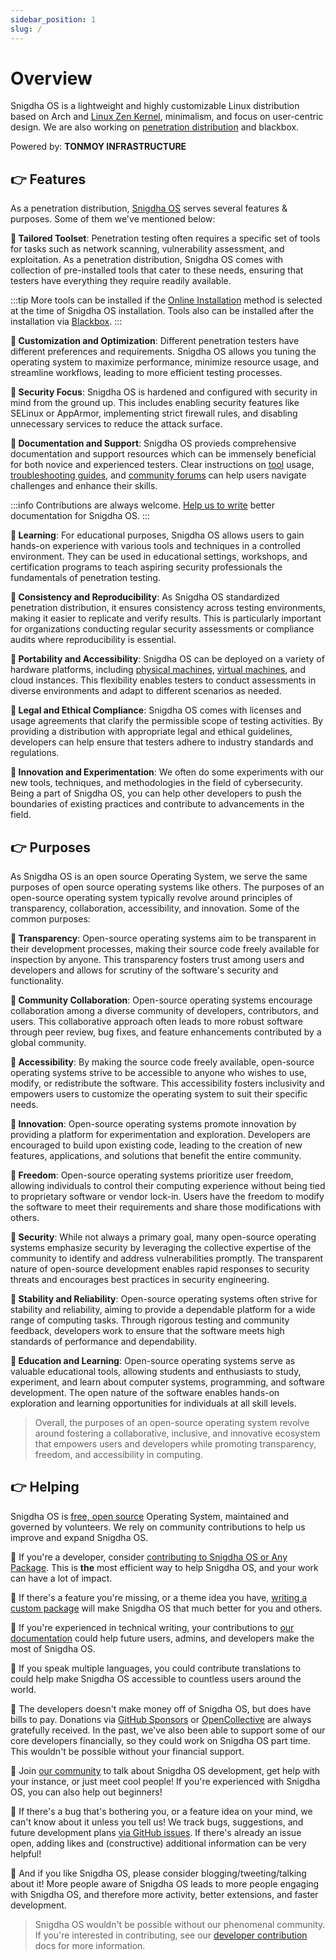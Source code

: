 ```yaml
---
sidebar_position: 1
slug: /
---
```


# Overview

Snigdha OS is a lightweight and highly customizable Linux distribution based on Arch and [Linux Zen Kernel](https://snigdhaos.org/blog/linux-zen-kernel/), minimalism, and focus on user-centric design. We are also working on [penetration distribution](https://snigdhaos.org/blog/penetration-distro/) and blackbox. 

Powered by: **TONMOY INFRASTRUCTURE**

## 👉 Features 

As a penetration distribution, [Snigdha OS](https://snigdhaos.org/) serves several features & purposes. Some of them we've mentioned below:

**📌 Tailored Toolset**: Penetration testing often requires a specific set of tools for tasks such as network scanning, vulnerability assessment, and exploitation. As a penetration distribution, Snigdha OS comes with collection of pre-installed tools that cater to these needs, ensuring that testers have everything they require readily available. 

:::tip
More tools can be installed if the [Online Installation](/installation/online_install) method is selected at the time of Snigdha OS installation. Tools also can be installed after the installation via [Blackbox](/packages/snigdhaos_blackbox).
:::

**📌 Customization and Optimization**: Different penetration testers have different preferences and requirements. Snigdha OS  allows you tuning the operating system to maximize performance, minimize resource usage, and streamline workflows, leading to more efficient testing processes.

**📌 Security Focus**: Snigdha OS is hardened and configured with security in mind from the ground up. This includes enabling security features like SELinux or AppArmor, implementing strict firewall rules, and disabling unnecessary services to reduce the attack surface.

**📌 Documentation and Support**: Snigdha OS provieds comprehensive documentation and support resources which can be immensely beneficial for both novice and experienced testers. Clear instructions on [tool](/category/tools) usage, [troubleshooting guides](/category/troubleshoot), and [community forums](https://forum.snigdhaos.org/) can help users navigate challenges and enhance their skills.

:::info
Contributions are always welcome. [Help us to write](/dev_guide/write) better documentation for Snigdha OS. 
:::

**📌 Learning**: For educational purposes, Snigdha OS allows users to gain hands-on experience with various tools and techniques in a controlled environment. They can be used in educational settings, workshops, and certification programs to teach aspiring security professionals the fundamentals of penetration testing.

**📌 Consistency and Reproducibility**: As Snigdha OS standardized penetration distribution, it ensures consistency across testing environments, making it easier to replicate and verify results. This is particularly important for organizations conducting regular security assessments or compliance audits where reproducibility is essential.

**📌 Portability and Accessibility**: Snigdha OS can be deployed on a variety of hardware platforms, including [physical machines](/category/installation), [virtual machines](/installation/virtualbox_installation), and cloud instances. This flexibility enables testers to conduct assessments in diverse environments and adapt to different scenarios as needed.

**📌 Legal and Ethical Compliance**: Snigdha OS comes with licenses and usage agreements that clarify the permissible scope of testing activities. By providing a distribution with appropriate legal and ethical guidelines, developers can help ensure that testers adhere to industry standards and regulations.

**📌 Innovation and Experimentation**: We often do some experiments with our new tools, techniques, and methodologies in the field of cybersecurity. Being a part of Snigdha OS, you can help other developers to push the boundaries of existing practices and contribute to advancements in the field.

## 👉 Purposes

As Snigdha OS is an open source Operating System, we serve the same purposes of open source operating systems like others. The purposes of an open-source operating system typically revolve around principles of transparency, collaboration, accessibility, and innovation. Some of the common purposes:

**📌 Transparency**: Open-source operating systems aim to be transparent in their development processes, making their source code freely available for inspection by anyone. This transparency fosters trust among users and developers and allows for scrutiny of the software's security and functionality.

**📌 Community Collaboration**: Open-source operating systems encourage collaboration among a diverse community of developers, contributors, and users. This collaborative approach often leads to more robust software through peer review, bug fixes, and feature enhancements contributed by a global community.

**📌 Accessibility**: By making the source code freely available, open-source operating systems strive to be accessible to anyone who wishes to use, modify, or redistribute the software. This accessibility fosters inclusivity and empowers users to customize the operating system to suit their specific needs.

**📌 Innovation**: Open-source operating systems promote innovation by providing a platform for experimentation and exploration. Developers are encouraged to build upon existing code, leading to the creation of new features, applications, and solutions that benefit the entire community.

**📌 Freedom**: Open-source operating systems prioritize user freedom, allowing individuals to control their computing experience without being tied to proprietary software or vendor lock-in. Users have the freedom to modify the software to meet their requirements and share those modifications with others.

**📌 Security**: While not always a primary goal, many open-source operating systems emphasize security by leveraging the collective expertise of the community to identify and address vulnerabilities promptly. The transparent nature of open-source development enables rapid responses to security threats and encourages best practices in security engineering.

**📌 Stability and Reliability**: Open-source operating systems often strive for stability and reliability, aiming to provide a dependable platform for a wide range of computing tasks. Through rigorous testing and community feedback, developers work to ensure that the software meets high standards of performance and dependability.

**📌 Education and Learning**: Open-source operating systems serve as valuable educational tools, allowing students and enthusiasts to study, experiment, and learn about computer systems, programming, and software development. The open nature of the software enables hands-on exploration and learning opportunities for individuals at all skill levels.

> Overall, the purposes of an open-source operating system revolve around fostering a collaborative, inclusive, and innovative ecosystem that empowers users and developers while promoting transparency, freedom, and accessibility in computing.

## 👉 Helping

Snigdha OS is [free, open source](https://github.com/Snigdha-OS) Operating System, maintained and governed by volunteers. We rely on community contributions to help us improve and expand Snigdha OS.

📌 If you're a developer, consider [contributing to Snigdha OS or Any Package](/category/developers-guide). This is **the** most efficient way to help Snigdha OS, and your work can have a lot of impact.

📌 If there's a feature you're missing, or a theme idea you have, [writing a custom package](/dev_guide/pkgbuild) will make Snigdha OS that much better for you and others.

📌 If you're experienced in technical writing, your contributions to [our documentation](https://github.com/Snigdha-OS/documentation/issues) could help future users, admins, and developers make the most of Snigdha OS.

📌 If you speak multiple languages, you could contribute translations to could help make Snigdha OS accessible to countless users around the world.

📌 The developers doesn't make money off of Snigdha OS, but does have bills to pay. Donations via [GitHub Sponsors](https://github.com/sponsors/Snigdha-OS) or [OpenCollective](https://opencollective.com/snigdha-os) are always gratefully received. In the past, we've also been able to support some of our core developers financially, so they could work on Snigdha OS part time. This wouldn't be possible without your financial support.

📌 Join [our community](https://forum.snigdhaos.org) to talk about Snigdha OS development, get help with your instance, or just meet cool people! If you're experienced with Snigdha OS, you can also help out beginners!

📌 If there's a bug that's bothering you, or a feature idea on your mind, we can't know about it unless you tell us! We track bugs, suggestions, and future development plans [via GitHub issues](https://github.com/snigdha-os/snigdhaos-arctic/issues). If there's already an issue open, adding likes and (constructive) additional information can be very helpful! 

📌 And if you like Snigdha OS, please consider blogging/tweeting/talking about it! More people aware of Snigdha OS leads to more people engaging with Snigdha OS, and therefore more activity, better extensions, and faster development.

> Snigdha OS wouldn't be possible without our phenomenal community. If you're interested in contributing, see our [developer contribution](/category/developers-guide) docs for more information.
